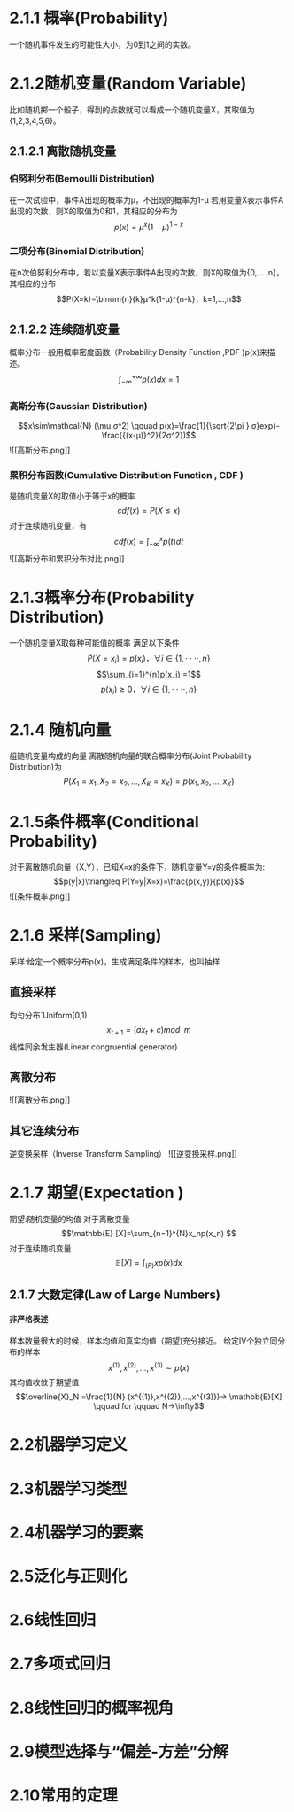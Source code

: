 # 2.1.1 概率(Probability)
一个随机事件发生的可能性大小，为0到1之间的实数。
# 2.1.2随机变量(Random Variable)
比如随机掷一个骰子，得到的点数就可以看成一个随机变量X，其取值为{1,2,3,4,5,6}。
## 2.1.2.1 离散随机变量
### 伯努利分布(Bernoulli Distribution)
在一次试验中，事件A出现的概率为μ，不出现的概率为1-μ
若用变量X表示事件A出现的次数，则X的取值为0和1，其相应的分布为
$$p(x)=μ^x(1-μ)^{1-x}$$
### 二项分布(Binomial Distribution)
在n次伯努利分布中，若以变量X表示事件A出现的次数，则X的取值为{0,....,n}，其相应的分布
$$P(X=k)=\binom{n}{k}μ^k(1-μ)^{n-k}，k=1,...,n$$
##  2.1.2.2 连续随机变量
概率分布一般用概率密度函数（Probability Density Function ,PDF )p(x)来描述。
$$\int_{-\infty}^{+\infty}p(x)dx=1 $$
### 高斯分布(Gaussian Distribution)
$$x\sim\mathcal{N} (\mu,σ^2) \qquad p(x)=\frac{1}{\sqrt{2\pi } σ}exp(-\frac{{(x-μ)}^2}{2σ^2})$$
![[高斯分布.png]]
### 累积分布函数(Cumulative Distribution Function , CDF )
是随机变量X的取值小于等于x的概率
$$cdf(x)=P(X\le x)$$对于连续随机变量，有
$$cdf(x)=\int_{-\infty}^{x}p(t)dt$$
![[高斯分布和累积分布对比.png]]


# 2.1.3概率分布(Probability Distribution)
一个随机变量X取每种可能值的概率
满足以下条件
$$P(X=x_i)=p(x_i) ，\forall i \in \left \{1,\cdot \cdot\cdot\cdot,n\right \} $$
$$\sum_{i=1}^{n}p(x_i) =1$$
$$p(x_i)\ge 0  ，\forall i \in \left \{1,\cdot \cdot\cdot\cdot,n\right \}$$
# 2.1.4 随机向量
组随机变量构成的向量
离散随机向量的联合概率分布(Joint Probability Distribution)为
$$P(X_1=x_1,X_2=x_2,...,X_K=x_K)=p(x_1,x_2,...,x_K)$$
# 2.1.5条件概率(Conditional Probability)
对于离散随机向量（X,Y），已知X=x的条件下，随机变量Y=y的条件概率为:
$$p(y|x)\triangleq P(Y=y|X=x)=\frac{p(x,y)}{p(x)}$$
![[条件概率.png]]
# 2.1.6 采样(Sampling)
采样:给定一个概率分布p(x)，生成满足条件的样本，也叫抽样
## 直接采样
均匀分布`Uniform[0,1)
$$x_{t+1}=(ax_t+c)mod\ \;m$$
线性同余发生器(Linear congruential generator)
## 离散分布
![[离散分布.png]]
## 其它连续分布
逆变换采样（Inverse Transform Sampling）
![[逆变换采样.png]]
# 2.1.7 期望(Expectation )
期望:随机变量的均值
对于离散变量
$$\mathbb{E} [X]=\sum_{n=1}^{N}x_np(x_n) $$
对于连续随机变量
$$\mathbb{E} [X]=\int_{\mathbb(R)}xp(x)dx$$
## 2.1.7 大数定律(Law of Large Numbers)
#### 非严格表述
样本数量很大的时候，样本均值和真实均值（期望)充分接近。
给定Ⅳ个独立同分布的样本
$$x^{(1)},x^{(2)},...,x^{(3)}\sim p(x)$$
其均值收敛于期望值
$$\overline{X}_N =\frac{1}{N} (x^{(1)},x^{(2)},...,x^{(3)})→ \mathbb{E}[X] \qquad for \qquad N→\infty$$

# 2.2机器学习定义

# 2.3机器学习类型

# 2.4机器学习的要素

# 2.5泛化与正则化

# 2.6线性回归

# 2.7多项式回归

# 2.8线性回归的概率视角

# 2.9模型选择与“偏差-方差”分解

# 2.10常用的定理
